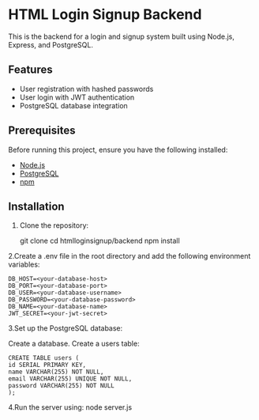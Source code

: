 # HTML Login Signup Backend

This is the backend for a login and signup system built using Node.js, Express, and PostgreSQL.

## Features

- User registration with hashed passwords
- User login with JWT authentication
- PostgreSQL database integration

## Prerequisites

Before running this project, ensure you have the following installed:

- [Node.js](https://nodejs.org/)
- [PostgreSQL](https://www.postgresql.org/)
- [npm](https://www.npmjs.com/)

## Installation

1. Clone the repository:
   
   git clone <repository-url>
   cd htmlloginsignup/backend
   npm install

2.Create a .env file in the root directory and add the following environment variables:
    
    DB_HOST=<your-database-host>
    DB_PORT=<your-database-port>
    DB_USER=<your-database-username>
    DB_PASSWORD=<your-database-password>
    DB_NAME=<your-database-name>
    JWT_SECRET=<your-jwt-secret>

3.Set up the PostgreSQL database:

   Create a database.
   Create a users table:

    CREATE TABLE users (
    id SERIAL PRIMARY KEY,
    name VARCHAR(255) NOT NULL,
    email VARCHAR(255) UNIQUE NOT NULL,
    password VARCHAR(255) NOT NULL
    );
4.Run the server using:
 node server.js
